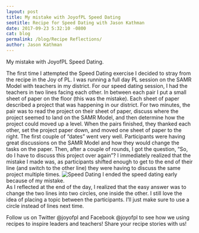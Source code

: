 ```yaml
---
layout: post
title: My mistake with JoyofPL Speed Dating
seotitle: Recipe for Speed Dating with Jason Kathman
date: 2017-09-23 5:32:10 -0800
cat: blog
permalink: /blog/Recipe Reflections/
author: Jason Kathman
---
```


My mistake with JoyofPL Speed Dating.  

The first time I attempted the Speed Dating exercise I decided to stray from the recipe in the Joy of PL. I was running a full day PL session on the SAMR Model with teachers in my district. For our speed dating session, I had the teachers in two lines facing each other. In between each pair I put a small sheet of paper on the floor (this was the mistake). Each sheet of paper described a project that was happening in our district. For two minutes, the pair was to read the project on their sheet of paper, discuss where the project seemed to land on the SAMR Model, and then determine how the project could moved up a level.
When the pairs finished, they thanked each other, set the project paper down, and moved one sheet of paper to the right. The first couple of “dates” went very well. Participants were having great discussions on the SAMR Model and how they would change the tasks on the paper. Then, after a couple of rounds, I got the question, “So, do I have to discuss this project over again”? I immediately realized that the mistake I made was, as participants shifted enough to get to the end of their line (and switch to the other line) they were having to discuss the same project multiple times. 
<img src="/img/Speed Dating.JPG" alt="Speed Dating">
I ended the speed dating early because of my mistake.  
As I reflected at the end of the day, I realized that the easy answer was to change the two lines into two circles, one inside the other. I still love the idea of placing a topic between the participants. I’ll just make sure to use a circle instead of lines next time.

Follow us on Twitter @joyofpl and Facebook @joyofpl to see how we using recipes to inspire leaders and teachers! Share your recipe stories with us!

